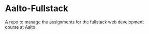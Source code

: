 # Aalto-Fullstack
A repo to manage the assignments for the fullstack web development course at Aalto
